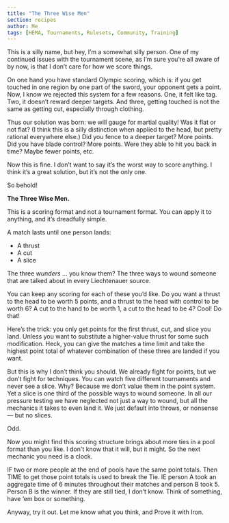 ```yaml
---
title: "The Three Wise Men"
section: recipes
author: Me
tags: [HEMA, Tournaments, Rulesets, Community, Training]
---
```


This is a silly name, but hey, I’m a somewhat silly person. One of my continued issues with the tournament scene, as I’m sure you’re all aware of by now, is that I don’t care for how we score things.

On one hand you have standard Olympic scoring, which is: if you get touched in one region by one part of the sword, your opponent gets a point. Now, I know we rejected this system for a few reasons. One, it felt like tag. Two, it doesn’t reward deeper targets. And three, getting touched is not the same as getting cut, especially through clothing.

Thus our solution was born: we will gauge for martial quality! Was it flat or not flat? (I think this is a silly distinction when applied to the head, but pretty rational everywhere else.) Did you fence to a deeper target? More points. Did you have blade control? More points. Were they able to hit you back in time? Maybe fewer points, etc.

Now this is fine. I don’t want to say it’s the worst way to score anything. I think it’s a great solution, but it’s not the only one.

So behold!  

**The Three Wise Men.**

This is a scoring format and not a tournament format. You can apply it to anything, and it’s dreadfully simple.

A match lasts until one person lands:

- A thrust  
- A cut  
- A slice  

The three *wunders* … you know them? The three ways to wound someone that are talked about in every Liechtenauer source.

You can keep any scoring for each of these you’d like. Do you want a thrust to the head to be worth 5 points, and a thrust to the head with control to be worth 6? A cut to the hand to be worth 1, a cut to the head to be 4? Cool! Do that!

Here’s the trick: you only get points for the first thrust, cut, and slice you land. Unless you want to substitute a higher-value thrust for some such modification. Heck, you can give the matches a time limit and take the highest point total of whatever combination of these three are landed if you want.

But this is why I don’t think you should. We already fight for points, but we don’t fight for techniques. You can watch five different tournaments and never see a slice. Why? Because we don’t value them in the point system. Yet a slice is one third of the possible ways to wound someone. In all our pressure testing we have neglected not just a way to wound, but all the mechanics it takes to even land it. We just default into throws, or nonsense — but no slices.  

Odd.

Now you might find this scoring structure brings about more ties in a pool format than you like. I don't know that it will, but it might. So the next mechanic you need is a clock. 

IF two or more people at the end of pools have the same point totals. Then TIME to get those point totals is used to break the Tie. IE person A took an aggregate time of 6 minutes throughout their matches and person B took 5. Person B is the winner. If they are still tied, I don’t know. Think of something, have ‘em box or something.

Anyway, try it out. Let me know what you think, and Prove it with Iron.
